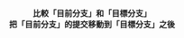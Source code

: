 <div style="text-align: center;">
  <strong>比較「目前分支」和「目標分支」</strong><br>
  <strong>把「目前分支」的提交移動到「目標分支」之後</strong>
</div>
